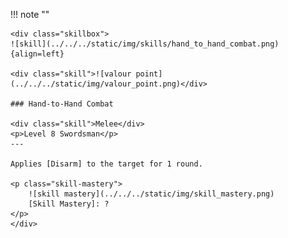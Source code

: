 !!! note ""

    <div class="skillbox">
    ![skill](../../../static/img/skills/hand_to_hand_combat.png){align=left}
    
    <div class="skill">![valour point](../../../static/img/valour_point.png)</div>
    
    ### Hand-to-Hand Combat 
    
    <div class="skill">Melee</div>
    <p>Level 8 Swordsman</p>
    ---

    Applies [Disarm] to the target for 1 round.

    <p class="skill-mastery">
        ![skill mastery](../../../static/img/skill_mastery.png) 
        [Skill Mastery]: ?
    </p> 
    </div>
